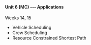 
#### Unit 6 (MC) --- Applications

Weeks 14, 15

- Vehicle Scheduling
- Crew Scheduling
- Resource Constrained Shortest Path